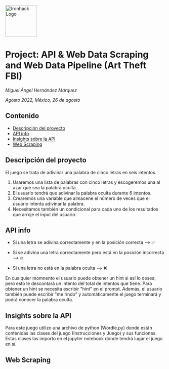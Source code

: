 <img src="https://bit.ly/2VnXWr2" alt="Ironhack Logo" width="100"/>

# Project: API & Web Data Scraping and Web Data Pipeline (Art Theft FBI)
*Miguel Ángel Hernández Márquez*

*Agosto 2022, México, 26 de agosto*

## Contenido
- [Descripción del proyecto](#descripción-del-proyecto)
- [API info](#api-info)
- [Insights sobre la API](#insights-sobre-la-api)
- [Web Scraping](#web-scraping)

## Descripción del proyecto
El juego se trata de adivinar una palabra de cinco letras en seis intentos.

1. Usaremos una lista de palabras con cinco letras y escogeremos una al azar que sea la palabra oculta.
2. El usuario tendrá que adivinar la palabra oculta durante 6 intentos.
3. Crearemos una variable que almacene el número de veces que el usuario intenta adivinar la palabra.
4. Necesitamos también un condicional para cada uno de los resultados que arroje el input del usuario.
    
## API info
- Si una letra se adivina correctamente y en la posición correcta --> ✅
     
- Si se adivina una letra correctamente pero está en la posición incorrecta --> 🔥
     
- Si una letra no está en la palabra oculta --> ❌

En cualquier momnento el usuario puede obtener un hint si así lo desea, pero esto le descontará un intento del total de intentos que tiene. Para obtener un hint se necesita escribir "hint" en el prompt. Además, el usuario también puede escribir "me rindo" y automáticamente el juego terminará y podrá conocer la palabra oculta.


## Insights sobre la API
Para este juego utilizo una archivo de python (Wordle.py) donde están contenidas las clases del juego (Instrucciones y Juego) y sus funciones. Estas clases las importo en el jupyter notebook donde tendrá lugar el juego en sí. 

## Web Scraping
 
